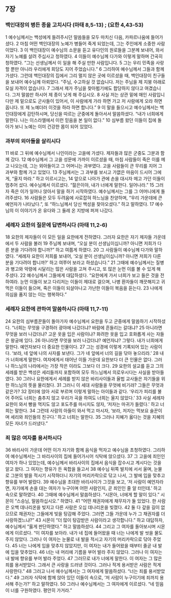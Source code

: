 ## 7장
### 백인대장의 병든 종을 고치시다 (마태 8,5-13) ;  (요한 4,43-53)
1 예수님께서는 백성에게 들려주시던 말씀들을 모두 마치신 다음, 카파르나움에 들어가셨다.
2 마침 어떤 백인대장의 노예가 병들어 죽게 되었는데, 그는 주인에게 소중한 사람이었다.
3 이 백인대장이 예수님의 소문을 듣고 유다인의 원로들을 그분께 보내어, 와서 자기 노예를 살려 주십사고 청하였다.
4 이들이 예수님께 다가와 이렇게 말하며 간곡히 청하였다. “그는 선생님께서 이 일을 해 주실 만한 사람입니다.
5 그는 우리 민족을 사랑할 뿐만 아니라 우리에게 회당도 지어 주었습니다.”
6 그리하여 예수님께서 그들과 함께 가셨다. 그런데 백인대장의 집에서 그리 멀지 않은 곳에 이르셨을 때, 백인대장이 친구들을 보내어 예수님께 아뢰었다. “주님, 수고하실 것 없습니다. 저는 주님을 제 지붕 아래로 모실 자격이 없습니다.
7 그래서 제가 주님을 찾아뵙기에도 합당하지 않다고 여겼습니다. 그저 말씀만 하시어 제 종이 낫게 해 주십시오.
8 사실 저는 상관 밑에 매인 사람입니다만 제 밑으로도 군사들이 있어서, 이 사람에게 가라 하면 가고 저 사람에게 오라 하면 옵니다. 또 제 노예더러 이것을 하라 하면 합니다.”
9 이 말을 들으시고 예수님께서는 백인대장에게 감탄하시며, 당신을 따르는 군중에게 돌아서서 말씀하셨다. “내가 너희에게 말한다. 나는 이스라엘에서 이런 믿음을 본 일이 없다.”
10 심부름 왔던 이들이 집에 돌아가 보니 노예는 이미 건강한 몸이 되어 있었다.
### 과부의 외아들을 살리시다
11 바로 그 뒤에 예수님께서 나인이라는 고을에 가셨다. 제자들과 많은 군중도 그분과 함께 갔다.
12 예수님께서 그 고을 성문에 가까이 이르셨을 때, 마침 사람들이 죽은 이를 메고 나오는데, 그는 외아들이고 그 어머니는 과부였다. 고을 사람들이 큰 무리를 지어 그 과부와 함께 가고 있었다.
13 주님께서는 그 과부를 보시고 가엾은 마음이 드시어 그에게, “울지 마라.” 하고 이르시고는,
14 앞으로 나아가 관에 손을 대시자 메고 가던 이들이 멈추어 섰다. 예수님께서 이르셨다. “젊은이야, 내가 너에게 말한다. 일어나라.”
15 그러자 죽은 이가 일어나 앉아서 말을 하기 시작하였다. 예수님께서는 그를 그 어머니에게 돌려주셨다.
16 사람들은 모두 두려움에 사로잡혀 하느님을 찬양하며, “우리 가운데에 큰 예언자가 나타났다.”, 또 “하느님께서 당신 백성을 찾아오셨다.” 하고 말하였다.
17 예수님의 이 이야기가 온 유다와 그 둘레 온 지방에 퍼져 나갔다.
### 세례자 요한의 질문에 답변하시다 (마태 11,2-6)
18 요한의 제자들이 이 모든 일을 요한에게 전하였다. 그러자 요한은 자기 제자들 가운데에서 두 사람을 불러
19 주님께 보내며, “오실 분이 선생님이십니까? 아니면 저희가 다른 분을 기다려야 합니까?” 하고 여쭙게 하였다.
20 그 사람들이 예수님께 다가와 말하였다. “세례자 요한이 저희를 보내어, ‘오실 분이 선생님이십니까? 아니면 저희가 다른 분을 기다려야 합니까?’ 하고 여쭈어 보라고 하셨습니다.”
21 그때에 예수님께서는 질병과 병고와 악령에 시달리는 많은 사람을 고쳐 주시고, 또 많은 눈먼 이를 볼 수 있게 해 주셨다.
22 예수님께서 그들에게 대답하셨다. “요한에게 가서 너희가 보고 들은 것을 전하여라. 눈먼 이들이 보고 다리저는 이들이 제대로 걸으며, 나병 환자들이 깨끗해지고 귀먹은 이들이 들으며, 죽은 이들이 되살아나고 가난한 이들이 복음을 듣는다.
23 나에게 의심을 품지 않는 이는 행복하다.”
### 세례자 요한에 관하여 말씀하시다 (마태 11,7-11)
24 요한의 심부름꾼들이 돌아가자 예수님께서 요한을 두고 군중에게 말씀하기 시작하셨다. “너희는 무엇을 구경하러 광야에 나갔더냐? 바람에 흔들리는 갈대냐?
25 아니라면 무엇을 보러 나갔더냐? 고운 옷을 입은 사람이냐? 화려한 옷을 입고 호화롭게 사는 자들은 왕궁에 있다.
26 아니라면 무엇을 보러 나갔더냐? 예언자냐? 그렇다. 내가 너희에게 말한다. 예언자보다 더 중요한 인물이다.
27 그는 성경에 이렇게 기록되어 있는 사람이다. ‘보라, 네 앞에 나의 사자를 보낸다. 그가 네 앞에서 너의 길을 닦아 놓으리라.’
28 내가 너희에게 말한다. 여자에게서 태어난 이들 가운데 요한보다 더 큰 인물은 없다. 그러나 하느님의 나라에서는 가장 작은 이라도 그보다 더 크다.
29 요한의 설교를 듣고 그의 세례를 받은 백성은 세리들까지 포함하여 모두 하느님께서 의로우시다는 사실을 받아들였다.
30 그러나 요한에게서 세례를 받지 않은 바리사이들과 율법 교사들은 자기들을 위한 하느님의 뜻을 물리쳤다.
31 그러니 이 세대 사람들을 무엇에 비기랴? 그들은 무엇과 같은가?
32 장터에 앉아 서로 부르며 이렇게 말하는 아이들과 같다. ‘우리가 피리를 불어 주어도 너희는 춤추지 않고 우리가 곡을 하여도 너희는 울지 않았다.’
33 사실 세례자 요한이 와서 빵을 먹지도 않고 포도주를 마시지도 않자, ‘저자는 마귀가 들렸다.’ 하고 너희는 말한다.
34 그런데 사람의 아들이 와서 먹고 마시자, ‘보라, 저자는 먹보요 술꾼이며 세리와 죄인들의 친구다.’ 하고 너희는 말한다.
35 그러나 지혜가 옳다는 것을 지혜의 모든 자녀가 드러냈다.”
### 죄 많은 여자를 용서하시다
36 바리사이 가운데 어떤 이가 자기와 함께 음식을 먹자고 예수님을 초청하였다. 그리하여 예수님께서는 그 바리사이의 집에 들어가시어 식탁에 앉으셨다.
37 그 고을에 죄인인 여자가 하나 있었는데, 예수님께서 바리사이의 집에서 음식을 잡수시고 계시다는 것을 알고 왔다. 그 여자는 향유가 든 옥합을 들고서
38 예수님 뒤쪽 발치에 서서 울며, 눈물로 그분의 발을 적시기 시작하더니 자기의 머리카락으로 닦고 나서, 그 발에 입을 맞추고 향유를 부어 발랐다.
39 예수님을 초대한 바리사이가 그것을 보고, ‘저 사람이 예언자라면, 자기에게 손을 대는 여자가 누구이며 어떤 사람인지, 곧 죄인인 줄 알 터인데.’ 하고 속으로 말하였다.
40 그때에 예수님께서 말씀하셨다. “시몬아, 너에게 할 말이 있다.” 시몬이 “스승님, 말씀하십시오.” 하였다.
41 “어떤 채권자에게 채무자가 둘 있었다. 한 사람은 오백 데나리온을 빚지고 다른 사람은 오십 데나리온을 빚졌다.
42 둘 다 갚을 길이 없으므로 채권자는 그들에게 빚을 탕감해 주었다. 그러면 그들 가운데 누가 그 채권자를 더 사랑하겠느냐?”
43 시몬이 “더 많이 탕감받은 사람이라고 생각합니다.” 하고 대답하자, 예수님께서 “옳게 판단하였다.” 하고 말씀하셨다.
44 그리고 그 여자를 돌아보시며 시몬에게 이르셨다. “이 여자를 보아라. 내가 네 집에 들어왔을 때 너는 나에게 발 씻을 물도 주지 않았다. 그러나 이 여자는 눈물로 내 발을 적시고 자기의 머리카락으로 닦아 주었다.
45 너는 나에게 입을 맞추지 않았지만, 이 여자는 내가 들어왔을 때부터 줄곧 내 발에 입을 맞추었다.
46 너는 내 머리에 기름을 부어 발라 주지 않았다. 그러나 이 여자는 내 발에 향유를 부어 발라 주었다.
47 그러므로 내가 너에게 말한다. 이 여자는 그 많은 죄를 용서받았다. 그래서 큰 사랑을 드러낸 것이다. 그러나 적게 용서받은 사람은 적게 사랑한다.”
48 그러고 나서 예수님께서는 그 여자에게 말씀하셨다. “너는 죄를 용서받았다.”
49 그러자 식탁에 함께 앉아 있던 이들이 속으로, ‘저 사람이 누구이기에 죄까지 용서해 주는가?’ 하고 말하였다.
50 그러나 예수님께서는 그 여자에게 이르셨다. “네 믿음이 너를 구원하였다. 평안히 가거라.”
